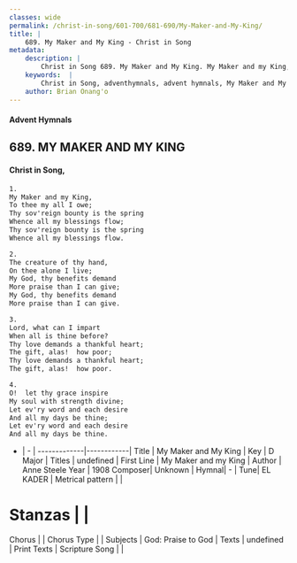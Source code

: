 ```yaml
---
classes: wide
permalink: /christ-in-song/601-700/681-690/My-Maker-and-My-King/
title: |
    689. My Maker and My King - Christ in Song
metadata:
    description: |
        Christ in Song 689. My Maker and My King. My Maker and my King, To thee my all I owe; Thy sov'reign bounty is the spring Whence all my blessings flow; Thy sov'reign bounty is the spring Whence all my blessings flow.
    keywords:  |
        Christ in Song, adventhymnals, advent hymnals, My Maker and My King, My Maker and my King. 
    author: Brian Onang'o
---
```


#### Advent Hymnals
## 689. MY MAKER AND MY KING
####  Christ in Song,

```txt
1.
My Maker and my King,
To thee my all I owe;
Thy sov'reign bounty is the spring
Whence all my blessings flow;
Thy sov'reign bounty is the spring
Whence all my blessings flow.

2.
The creature of thy hand,
On thee alone I live;
My God, thy benefits demand
More praise than I can give;
My God, thy benefits demand
More praise than I can give.

3.
Lord, what can I impart
When all is thine before?
Thy love demands a thankful heart;
The gift, alas!  how poor;
Thy love demands a thankful heart;
The gift, alas!  how poor.

4.
O!  let thy grace inspire
My soul with strength divine;
Let ev'ry word and each desire
And all my days be thine;
Let ev'ry word and each desire
And all my days be thine.

```

- |   -  |
-------------|------------|
Title | My Maker and My King |
Key | D Major |
Titles | undefined |
First Line | My Maker and my King |
Author | Anne Steele
Year | 1908
Composer| Unknown |
Hymnal|  - |
Tune| EL KADER |
Metrical pattern | |
# Stanzas |  |
Chorus |  |
Chorus Type |  |
Subjects | God: Praise to God |
Texts | undefined |
Print Texts | 
Scripture Song |  |
    
